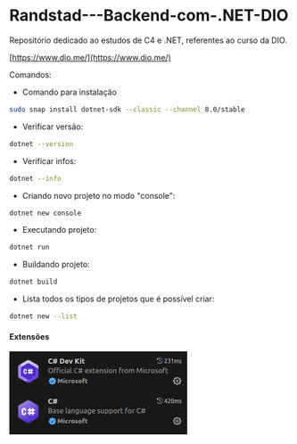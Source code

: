 # Randstad---Backend-com-.NET-DIO

Repositório dedicado ao estudos de C4 e .NET, referentes ao curso da DIO.

[https://www.dio.me/](https://www.dio.me/)

Comandos:

- Comando para instalação
```bash
sudo snap install dotnet-sdk --classic --channel 8.0/stable
```

- Verificar versão:
```bash
dotnet --version
```

- Verificar infos:
```bash
dotnet --info
```

- Criando novo projeto no modo "console":
```bash
dotnet new console
```

- Executando projeto:
```bash
dotnet run
```

- Buildando projeto:
```bash
dotnet build
```

- Lista todos os tipos de projetos que é possível criar:
```bash
dotnet new --list
```

#### Extensões
![alt text](image.png)
